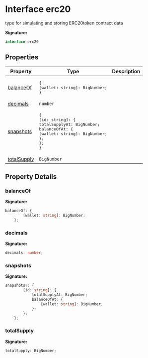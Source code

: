 
# Interface erc20

type for simulating and storing ERC20token contract data

<b>Signature:</b>

```typescript
interface erc20 
```

## Properties

|  Property | Type | Description |
|  --- | --- | --- |
|  [balanceOf](./erc20.md#balanceOf-property) | <pre>{&#010;    [wallet: string]: BigNumber;&#010;}</pre> |  |
|  [decimals](./erc20.md#decimals-property) | `number` |  |
|  [snapshots](./erc20.md#snapshots-property) | <pre>{&#010;    [id: string]: {&#010;        totalSupplyAt: BigNumber;&#010;        balanceOfAt: {&#010;            [wallet: string]: BigNumber;&#010;        };&#010;    };&#010;}</pre> |  |
|  [totalSupply](./erc20.md#totalSupply-property) | `BigNumber` |  |

## Property Details

<a id="balanceOf-property"></a>

### balanceOf

<b>Signature:</b>

```typescript
balanceOf: {
        [wallet: string]: BigNumber;
    };
```

<a id="decimals-property"></a>

### decimals

<b>Signature:</b>

```typescript
decimals: number;
```

<a id="snapshots-property"></a>

### snapshots

<b>Signature:</b>

```typescript
snapshots?: {
        [id: string]: {
            totalSupplyAt: BigNumber;
            balanceOfAt: {
                [wallet: string]: BigNumber;
            };
        };
    };
```

<a id="totalSupply-property"></a>

### totalSupply

<b>Signature:</b>

```typescript
totalSupply: BigNumber;
```
